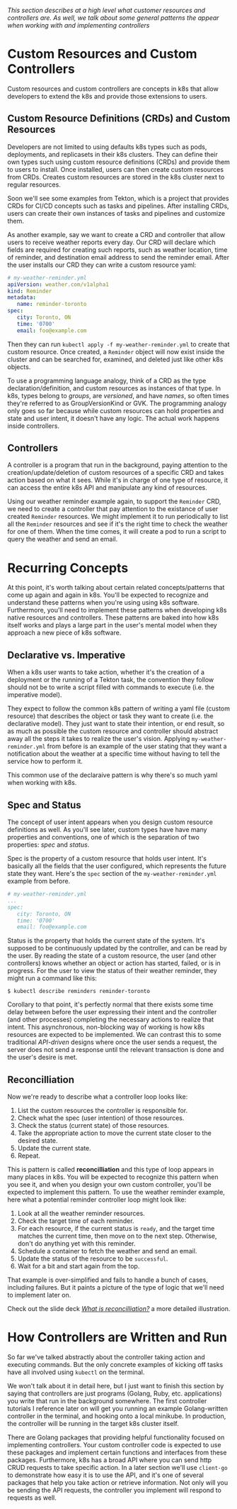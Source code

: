*This section describes at a high level what customer resources and controllers are. As well, we talk about some general patterns the appear when working with and implementing controllers*

# Custom Resources and Custom Controllers
Custom resources and custom controllers are concepts in k8s that allow developers to extend the k8s and provide those extensions to users.

## Custom Resource Definitions (CRDs) and Custom Resources
Developers are not limited to using defaults k8s types such as pods, deployments, and replicasets in their k8s clusters. They can define their own types such using custom resource definitions (CRDs) and provide them to users to install. Once installed, users can then create custom resources from CRDs. Creates custom resources are stored in the k8s cluster next to regular resources.

Soon we'll see some examples from Tekton, which is a project that provides CRDs for CI/CD concepts such as tasks and pipelines. After installing CRDs, users can create their own instances of tasks and pipelines and customize them.

As another example, say we want to create a CRD and controller that allow users to receive weather reports every day. Our CRD will declare which fields are required for creating such reports, such as weather location, time of reminder, and destination email address to send the reminder email. After the user installs our CRD they can write a custom resource yaml:

```yaml
# my-weather-reminder.yml
apiVersion: weather.com/v1alpha1
kind: Reminder
metadata:
   name: reminder-toronto
spec:
   city: Toronto, ON
   time: '0700'
   email: foo@example.com
```

Then they can run `kubectl apply -f my-weather-reminder.yml` to create that custom resource. Once created, a `Reminder` object will now exist inside the cluster and can be searched for, examined, and deleted just like other k8s objects.

To use a programming language analogy, think of a CRD as the type declaration/definition, and custom resources as instances of that type. In k8s, types belong to *groups*, are *versioned*, and have *names*, so often times they're referred to as GroupVersionKind or GVK. The programming analogy only goes so far because while custom resources can hold properties and state and user intent, it doesn't have any logic. The actual work happens inside controllers. 

## Controllers
A controller is a program that run in the background, paying attention to the creation/update/deletion of custom resources of a specific CRD and takes action based on what it sees. While it's in charge of one type of resource, it can access the entire k8s API and manipulate any kind of resources.

Using our weather reminder example again, to support the `Reminder` CRD, we need to create a controller that pay attention to the existance of user created `Reminder` resources. We might implement it to run periodically to list all the `Reminder` resources and see if it's the right time to check the weather for one of them. When the time comes, it will create a pod to run a script to query the weather and send an email.

# Recurring Concepts
At this point, it's worth talking about certain related concepts/patterns that come up again and again in k8s. You'll be expected to recognize and understand these patterns when you're using using k8s software. Furthermore, you'll need to implement these patterns when developing k8s native resources and controllers. These patterns are baked into how k8s itself works and plays a large part in the user's mental model when they approach a new piece of k8s software. 

## Declarative vs. Imperative
When a k8s user wants to take action, whether it's the creation of a deployment or the running of a Tekton task, the convention they follow should not be to write a script filled with commands to execute (i.e. the imperative model).

They expect to follow the common k8s pattern of writing a yaml file (custom resource) that describes the object or task they want to create (i.e. the declarative model). They just want to state their intention, or end result, so as much as possible the custom resource and controller should abstract away all the steps it takes to realize the user's vision. Applying `my-weather-reminder.yml` from before is an example of the user stating that they want a notification about the weather at a specific time without having to tell the service how to perform it.

This common use of the declaraive pattern is why there's so much yaml when working with k8s.

## Spec and Status
The concept of user intent appears when you design custom resource definitions as well. As you'll see later, custom types have have many properties and conventions, one of which is the separation of two properties: *spec* and *status*.

Spec is the property of a custom resource that holds user intent. It's basically all the fields that the user configured, which represents the future state they want. Here's the `spec` section of the `my-weather-reminder.yml` example from before.

```yaml
# my-weather-reminder.yml
...
spec:
   city: Toronto, ON
   time: '0700'
   email: foo@example.com
```

Status is the property that holds the current state of the system. It's supposed to be continuously updated by the controller, and can be read by the user. By reading the state of a custom resource, the user (and other controllers) knows whether an object or action has started, failed, or is in progress. For the user to view the status of their weather reminder, they might run a command like this:

```
$ kubectl describe reminders reminder-toronto
```

Corollary to that point, it's perfectly normal that there exists some time delay between before the user expressing their intent and the controller (and other processes) completing the necessary actions to realize that intent. This asynchronous, non-blocking way of working is how k8s resources are expected to be implemented. We can contrast this to some traditional *API-driven* designs where once the user sends a request, the server does not send a response until the relevant transaction is done and the user's desire is met.

## Reconcilliation
Now we're ready to describe what a controller loop looks like:
1. List the custom resources the controller is responsible for.
2. Check what the spec (user intention) of those resources.
3. Check the status (current state) of those resources.
4. Take the appropriate action to move the current state closer to the desired state.
5. Update the current state.
6. Repeat.

This is pattern is called **reconcilliation** and this type of loop appears in many places in k8s. You will be expected to recognize this pattern when you see it, and when you design your own custom controller, you'll be expected to implement this pattern. To use the weather reminder example, here what a potential reminder controller loop might look like:

1. Look at all the weather reminder resources.
2. Check the target time of each reminder.
3. For each resource, if the current status is `ready`, and the target time matches the current time, then move on to the next step. Otherwise, don't do anything yet with this reminder.
4. Schedule a container to fetch the weather and send an email.
5. Update the status of the resource to be `successful`.
6. Wait for a bit and start again from the top.

That example is over-simplified and fails to handle a bunch of cases, including failures. But it paints a picture of the type of logic that we'll need to implement later on.

Check out the slide deck [*What is reconcilliation?*](https://speakerdeck.com/thockin/kubernetes-what-is-reconciliation) a more detailed illustration.

# How Controllers are Written and Run
So far we've talked abstractly about the controller taking action and executing commands. But the only concrete examples of kicking off tasks have all involved using `kubectl` on the terminal.

We won't talk about it in detail here, but I just want to finish this section by saying that controllers are just programs (Golang, Ruby, etc. applications) you write that run in the background somewhere. The first controller tutorials I reference later on will get you running an example Golang-written controller in the terminal, and hooking onto a local minikube. In production, the controller will be running in the target k8s cluster itself.

There are Golang packages that providing helpful functionality focused on implementing controllers. Your custom controller code is expected to use these packages and implement certain functions and interfaces from these packages. Furthermore, k8s has a broad API where you can send http CRUD requests to take specific action. In a later section we'll use `client-go` to demonstrate how easy it is to use the API, and it's one of several packages that help you take action or retrieve information. Not only will you be sending the API requests, the controller you implement will respond to requests as well.
